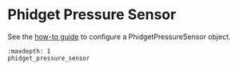 # Phidget Pressure Sensor

See the [how-to guide](../../devices/sensors/phidget_pressure_sensor.md) to configure a PhidgetPressureSensor object.

```{toctree}
:maxdepth: 1
phidget_pressure_sensor
```